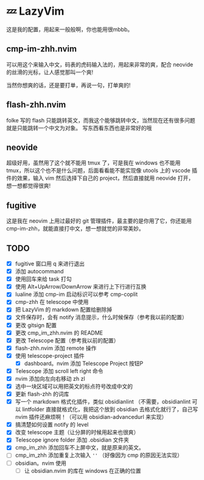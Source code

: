# 💤 LazyVim

这是我的配置，用起来一般般啊，你也能用很mbbb。

## cmp-im-zhh.nvim

可以用这个来输入中文，码表的虎码输入法的，用起来非常的爽，配合 neovide 的丝滑的光标，让人感觉那叫一个爽!

当然你想爽的话，还是要打单，再说一句，打单爽的!

## flash-zhh.nvim

folke 写的 flash 只能跳转英文，而我这个能够跳转中文，当然现在还有很多问题就是只能跳转一个中文为对象。
写东西看东西也是非常好的哦

## neovide

超级好用，虽然用了这个就不能用 tmux 了，可是我在 windows 也不能用 tmux，所以这个也不是什么问题，后面看看能不能实现像 utools 上的 vscode 插件的效果，输入 vim 然后选择下自己的 project，然后直接就用 neovide 打开，想一想都觉得很爽!

## fugitive

这是我在 neovim 上用过最好的 git 管理插件，最主要的是你用了它，你还能用 cmp-im-zhh，就能直接打中文，想一想就觉的非常美妙。

## TODO

- [x] fugitive 窗口用 q 来进行退出
- [x] 添加 autocommand
- [x] 使用回车来给 task 打勾
- [x] 使用 Alt+UpArrow/DownArrow 来进行上下行进行互换
- [x] lualine 添加 cmp-im 启动标识可以参考 cmp-coplit
- [x] cmp-zhh 在 telescope 中使用
- [x] 把 LazyVim 的 markdown 配置给删除掉
- [x] 文件保存时，会有 notify 消息提示，什么时候保存（参考我以前的配置）
- [x] 更改 gitsign 配置
- [x] 更改 cmp_im_zhh.nvim 的 README
- [x] 更改 Telescope 配置（参考我以前的配置）
- [x] flash-zhh.nvim 添加 remote 操作
- [x] 使用 telescope-project 插件
  - [x] dashboard。nvim 添加 Telescope Project 按钮P
- [x] Telescope 添加 scroll left right 命令
- [x] nvim 添加向左向右移动 zh zl
- [x] 选中一块区域可以用把英文的标点符号改成中文的
- [x] 更新 flash-zhh 的词库
- [x] 写一个 markdown 格式化插件，类似 obsidianlint （不需要，obsidianlint 可以 lintfolder 直接就格式化，我把这个放到 obsidian 去格式化就行了，自己写 nvim 插件还麻烦啊！（可以用 obsidian-advancedurl 来实现）
- [x] 搞清楚如何设置 notify 的 level
- [x] 改变 telescope 主题（让分屏的时候用起来也很爽）
- [x] Telescope ignore folder 添加 .obsidian 文件夹
- [x] cmp_im_zhh 添加回车不上屏中文，就是原来的英文。
- [ ] cmp_im_zhh 添加重复上次输入 `''` （好像因为 cmp 的原因无法实现）
- [ ] obsidian。nvim 使用
  - [ ] 让 obsidian.nvim 的库在 windows 在正确的位置
